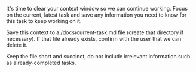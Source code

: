 It's time to clear your context window so we can continue working. Focus on the current, latest task and save any information you need to know for this task to keep working on it.

Save this context to a /docs/current-task.md file (create that directory if necessary). If that file already exists, confirm with the user that we can delete it.

Keep the file short and succinct, do not include irrelevant information such as already-completed tasks.
